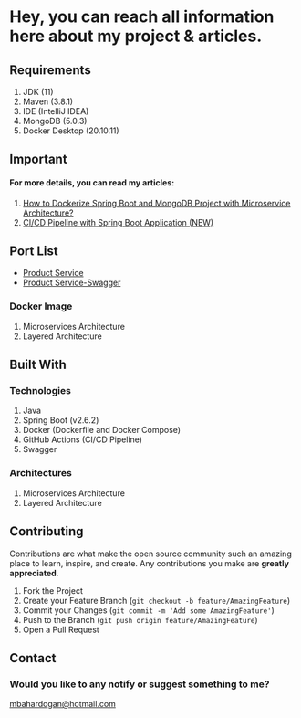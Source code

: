 # Hey, you can reach all information here about my project & articles.

## Requirements

1. JDK (11)
2. Maven (3.8.1)
3. IDE (IntelliJ IDEA)
4. MongoDB (5.0.3)
5. Docker Desktop (20.10.11)


## Important

#### For more details, you can read my articles:
1. [How to Dockerize Spring Boot and MongoDB Project with Microservice Architecture?](https://mbahardogan.medium.com/how-to-dockerize-spring-boot-using-microservice-architecture-3413afcf3df5)
2. [CI/CD Pipeline with Spring Boot Application (NEW)](https://mbahardogan.medium.com/how-to-dockerize-spring-boot-using-microservice-architecture-3413afcf3df5)


## Port List
* [Product Service](http://localhost:8000/api/v1/products)
* [Product Service-Swagger](http://localhost:8000/api/v1/swagger-ui/)

### Docker Image
1. Microservices Architecture
2. Layered Architecture

## Built With

### Technologies
1. Java
2. Spring Boot (v2.6.2)
3. Docker (Dockerfile and Docker Compose)
4. GitHub Actions (CI/CD Pipeline)
5. Swagger


### Architectures
1. Microservices Architecture
2. Layered Architecture



## Contributing

Contributions are what make the open source community such an amazing place to learn, inspire, and create. Any contributions you make are **greatly appreciated**.

1. Fork the Project
2. Create your Feature Branch (`git checkout -b feature/AmazingFeature`)
3. Commit your Changes (`git commit -m 'Add some AmazingFeature'`)
4. Push to the Branch (`git push origin feature/AmazingFeature`)
5. Open a Pull Request


## Contact
### Would you like to any notify or suggest something to me?
mbahardogan@hotmail.com